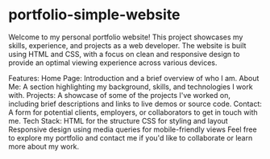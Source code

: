 # portfolio-simple-website
Welcome to my personal portfolio website! This project showcases my skills, experience, and projects as a web developer. The website is built using HTML and CSS, with a focus on clean and responsive design to provide an optimal viewing experience across various devices.

Features:
Home Page: Introduction and a brief overview of who I am.
About Me: A section highlighting my background, skills, and technologies I work with.
Projects: A showcase of some of the projects I've worked on, including brief descriptions and links to live demos or source code.
Contact: A form for potential clients, employers, or collaborators to get in touch with me.
Tech Stack:
HTML for the structure
CSS for styling and layout
Responsive design using media queries for mobile-friendly views
Feel free to explore my portfolio and contact me if you'd like to collaborate or learn more about my work.
